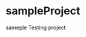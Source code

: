# sampleProject
sameple Testing project


<!-- Here i will write the description of the projects  -->

<!-- Here we have 4 folders in the backend project   -->

<!-- 
#db 
Used for database connection setup and configuration.

#routes 
Defines API endpoints where incoming requests land and are routed to controllers.

#models 
Defines database schemas and interacts with the database for queries.

#middleware 
Used to modify requests/responses before reaching the controllers or after processing them.

#utils 
Contains reusable helper functions that assist in business logic but are not directly related to controllers or models.

#controllers 
Contains business logic that processes requests, interacts with models, and sends responses.
-->




